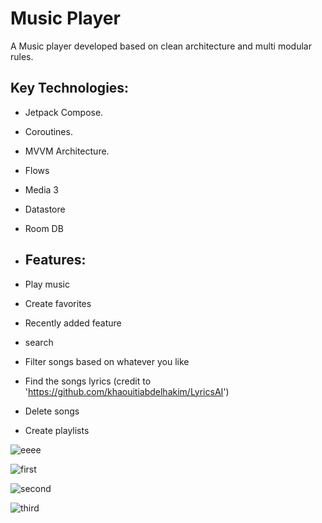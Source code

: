 # Music Player

A Music player developed based on clean architecture and multi modular rules.

## Key Technologies:

- Jetpack Compose.
- Coroutines.
- MVVM Architecture.
- Flows
- Media 3
- Datastore
- Room DB

- ## Features:

- Play music
- Create favorites
- Recently added feature
- search
- Filter songs based on whatever you like
- Find the songs lyrics (credit to 'https://github.com/khaouitiabdelhakim/LyricsAI')
- Delete songs
- Create playlists



![eeee](https://github.com/user-attachments/assets/afe98acb-45c2-4e32-9660-4d8818666d04)


![first](https://github.com/user-attachments/assets/d35424e5-f8aa-474f-ae35-b884f2a8b387)

![second](https://github.com/user-attachments/assets/8ef0ef70-731e-429f-82fb-8ddc5436a28f)

![third](https://github.com/user-attachments/assets/ce736340-15f3-45ab-b9d8-f082174ba407)
